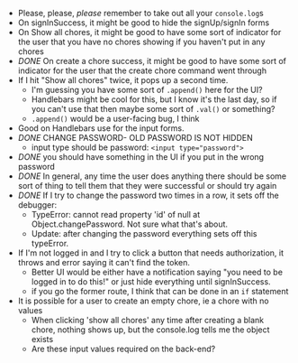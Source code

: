 - Please, please, _please_ remember to take out all your `console.log`s
- On signInSuccess, it might be good to hide the signUp/signIn forms
- On Show all chores, it might be good to have some sort of indicator for the user that you have no chores showing if you haven't put in any chores
- *DONE* On create a chore success, it might be good to have some sort of indicator for the user that the create chore command went through
- If I hit "Show all chores" twice, it pops up a second time.
	- I'm guessing you have some sort of `.append()` here for the UI?
	- Handlebars might be cool for this, but I know it's the last day, so if you can't use that then maybe some sort of `.val()` or something?
	- `.append()` would be a user-facing bug, I think
- Good on Handlebars use for the input forms.
- *DONE* CHANGE PASSWORD- OLD PASSWORD IS NOT HIDDEN
	- input type should be password: `<input type="password">`
- *DONE* you should have something in the UI if you put in the wrong password
- *DONE* In general, any time the user does anything there should be some sort of thing to tell them that they were successful or should try again
- *DONE* If I try to change the password two times in a row, it sets off the debugger:
	- TypeError: cannot read property 'id' of null at Object.changePassword. Not sure what that's about.
	- Update: after changing the password everything sets off this typeError.
- If I'm not logged in and I try to click a button that needs authorization, it throws and error saying it can't find the token.
	- Better UI would be either have a notification saying "you need to be logged in to do this!" or just hide everything until signInSuccess.
	- if you go the former route, I think that can be done in an `if` statement
- It is possible for a user to create an empty chore, ie a chore with no values
	- When clicking 'show all chores' any time after creating a blank chore, nothing shows up, but the console.log tells me the object exists
	- Are these input values required on the back-end?
